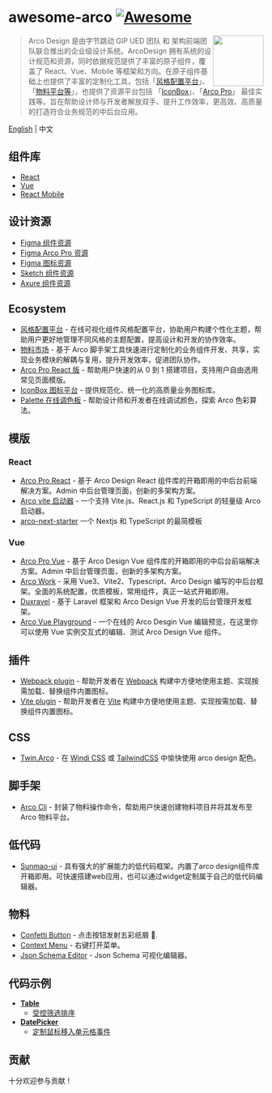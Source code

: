 # awesome-arco [![Awesome](https://cdn.rawgit.com/sindresorhus/awesome/d7305f38d29fed78fa85652e3a63e154dd8e8829/media/badge.svg)](https://github.com/sindresorhus/awesome)

[<img src="https://avatars.githubusercontent.com/u/64576149?s=200&v=4" align="right" height="100">](http://lesscss.org/)

> Arco Design 是由字节跳动 GIP UED 团队 和 架构前端团队联合推出的企业级设计系统。ArcoDesign 拥有系统的设计规范和资源，同时依据规范提供了丰富的原子组件，覆盖了 React、Vue、Mobile 等框架和方向。在原子组件基础上也提供了丰富的定制化工具，包括「[风格配置平台](https://arco.design/themes)」、「[物料平台等](https://arco.design/material)」，也提供了资源平台包括 「[IconBox](https://arco.design/iconbox)」、「[Arco Pro](https://pro.arco.design)」 最佳实践等。旨在帮助设计师与开发者解放双手、提升工作效率，更高效、高质量的打造符合业务规范的中后台应用。


[English](./README.md) | 中文

## 组件库

* [React](https://github.com/arco-design/arco-design)
* [Vue](https://github.com/arco-design/arco-design-vue)
* [React Mobile](https://github.com/arco-design/arco-design-mobile)

## 设计资源

* [Figma 组件资源](https://www.figma.com/file/M66cTiLXHa4SVyZIlfY5Pb/arco-Design-System?node-id=7945%3A44563)
* [Figma Arco Pro 资源](https://www.figma.com/file/dp8okiO9c6tKdBmqv1m1R2/Arco-Design-Pro?node-id=515%3A5594)
* [Figma 图标资源](https://www.figma.com/file/1ohmb16op4ogbI09ojLR5W/Arco-Design-Icons)
* [Sketch 组件资源](https://unpkg.byted-static.com/byted/arco-config/1.0.8/sketch/ArcoDesign_Sketch_Design.sketch)
* [Axure 组件资源](https://unpkg.byted-static.com/byted/arco-config/1.0.8/axure/ArcoDesign_Axure_Component.rp)

## Ecosystem

* [风格配置平台](https://arco.design/themes) - 在线可视化组件风格配置平台，协助用户构建个性化主题，帮助用户更好地管理不同风格的主题配置，提高设计和开发的协作效率。
* [物料市场](https://arco.design/material) - 基于 Arco 脚手架工具快速进行定制化的业务组件开发、共享，实现业务模块的解耦与复用，提升开发效率，促进团队协作。
* [Arco Pro React 版](https://pro.arco.design/) - 帮助用户快速的从 0 到 1 搭建项目，支持用户自由选用常见页面模版。
* [IconBox 图标平台](https://arco.design/iconbox) - 提供规范化、统一化的高质量业务图标库。
* [Palette 在线调色板](https://arco.design/palette) - 帮助设计师和开发者在线调试颜色，探索 Arco 色彩算法。

## 模版

### React

* [Arco Pro React](https://github.com/arco-design/arco-design-pro) - 基于 Arco Design React 组件库的开箱即用的中后台前端解决方案。Admin 中后台管理页面，创新的多架构方案。
* [Arco vite 启动器](https://github.com/renyuanz/arco-design-vite-react-ts-starter) - 一个支持 Vite.js、React.js 和 TypeScript 的轻量级 Arco 启动器。
* [arco-next-starter](https://github.com/jiahao-c/arco-next-starter) 一个 Nextjs 和 TypeScript 的最简模板

### Vue

* [Arco Pro Vue](https://github.com/arco-design/arco-design-pro-vue) - 基于 Arco Design Vue 组件库的开箱即用的中后台前端解决方案。Admin 中后台管理页面，创新的多架构方案。
* [Arco Work](https://github.com/qingqingxuan/arco-work) - 采用 Vue3、Vite2、Typescript、Arco Design 编写的中后台框架。全面的系统配置，优质模板，常用组件，真正一站式开箱即用。
* [Duxravel](https://github.com/duxphp/duxravel) - 基于 Laravel 框架和 Arco Design Vue 开发的后台管理开发框架。
* [Arco Vue Playground](https://github.com/hehehai/arco-vue-playground) - 一个在线的 Arco Desgin Vue 编辑预览，在这里你可以使用 Vue 实例交互式的编辑、测试 Arco Design Vue 组件。

## 插件

* [Webpack plugin](https://github.com/arco-design/arco-plugins/tree/main/packages/plugin-webpack-react) - 帮助开发者在 [Webpack](https://webpack.js.org/) 构建中方便地使用主题、实现按需加载、替换组件内置图标。
* [Vite plugin](https://github.com/arco-design/arco-plugins/tree/main/packages/plugin-vite-react) - 帮助开发者在 [Vite](https://vitejs.dev/) 构建中方便地使用主题、实现按需加载、替换组件内置图标。

## CSS

* [Twin.Arco](https://twin-arco.netlify.app/) - 在 [Windi CSS](https://github.com/windicss/windicss) 或 [TailwindCSS](https://github.com/tailwindlabs/tailwindcss) 中愉快使用 arco design 配色。

## 脚手架

* [Arco Cli](https://github.com/arco-design/arco-cli) - 封装了物料操作命令，帮助用户快速创建物料项目并将其发布至 Arco 物料平台。

## 低代码

* [Sunmao-ui](https://sunmao-ui.com/) - 具有强大的扩展能力的低代码框架。内置了arco design组件库开箱即用。可快速搭建web应用，也可以通过widget定制属于自己的低代码编辑器。

## 物料

* [Confetti Button](https://arco.design/material/detail/?name=arco-confetti) - 点击按钮发射五彩纸屑 🎉.
* [Context Menu](https://arco.design/material/detail/?name=@arco-design/context-menu) - 右键打开菜单。
* [Json Schema Editor](https://arco.design/material/detail/?name=@quiet-front-end/json-schema-editor-arco) - Json Schema 可视化编辑器。

## 代码示例

* **[Table](https://arco.design/react/components/table)**
  * [受控筛选排序](https://codesandbox.io/s/relaxed-herschel-ol574?file=/index.js)
* **[DatePicker](https://arco.design/react/components/date-picker)**
  * [定制鼠标移入单元格事件](https://codesandbox.io/s/suspicious-jepsen-s7h6m)

## 贡献

十分欢迎参与贡献！
